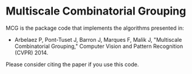 Multiscale Combinatorial Grouping
===
MCG is the package code that implements the algorithms presented in:
 - Arbelaez P, Pont-Tuset J, Barron J, Marques F, Malik J,
 "Multiscale Combinatorial Grouping,"
 Computer Vision and Pattern Recognition (CVPR) 2014.

Please consider citing the paper if you use this code.


